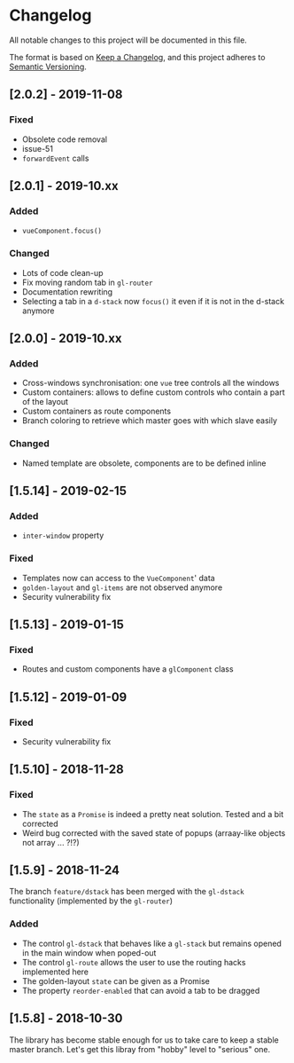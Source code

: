 # Changelog

All notable changes to this project will be documented in this file.

The format is based on [Keep a Changelog](https://keepachangelog.com/en/1.0.0/),
and this project adheres to [Semantic Versioning](https://semver.org/spec/v2.0.0.html).

## [2.0.2] - 2019-11-08

### Fixed

- Obsolete code removal
- issue-51
- `forwardEvent` calls

## [2.0.1] - 2019-10.xx

### Added

- `vueComponent.focus()`

### Changed

- Lots of code clean-up
- Fix moving random tab in `gl-router`
- Documentation rewriting
- Selecting a tab in a `d-stack` now `focus()` it even if it is not in the d-stack anymore

## [2.0.0] - 2019-10.xx

### Added

- Cross-windows synchronisation: one `vue` tree controls all the windows
- Custom containers: allows to define custom controls who contain a part of the layout
- Custom containers as route components
- Branch coloring to retrieve which master goes with which slave easily

### Changed

- Named template are obsolete, components are to be defined inline

## [1.5.14] - 2019-02-15

### Added

- `inter-window` property

### Fixed

- Templates now can access to the `VueComponent`' data
- `golden-layout` and `gl-items` are not observed anymore
- Security vulnerability fix

## [1.5.13] - 2019-01-15

### Fixed

- Routes and custom components have a `glComponent` class

## [1.5.12] - 2019-01-09

### Fixed

- Security vulnerability fix

## [1.5.10] - 2018-11-28

### Fixed

- The `state` as a `Promise` is indeed a pretty neat solution. Tested and a bit corrected
- Weird bug corrected with the saved state of popups (arraay-like objects not array ... ?!?)

## [1.5.9] - 2018-11-24

The branch `feature/dstack` has been merged with the `gl-dstack` functionality (implemented by the `gl-router`) 

### Added

- The control `gl-dstack` that behaves like a `gl-stack` but remains opened in the main window when poped-out
- The control `gl-route` allows the user to use the routing hacks implemented here
- The golden-layout `state` can be given as a Promise
- The property `reorder-enabled` that can avoid a tab to be dragged

## [1.5.8] - 2018-10-30

The library has become stable enough for us to take care to keep a stable master branch. Let's get this libray from "hobby" level to "serious" one.
